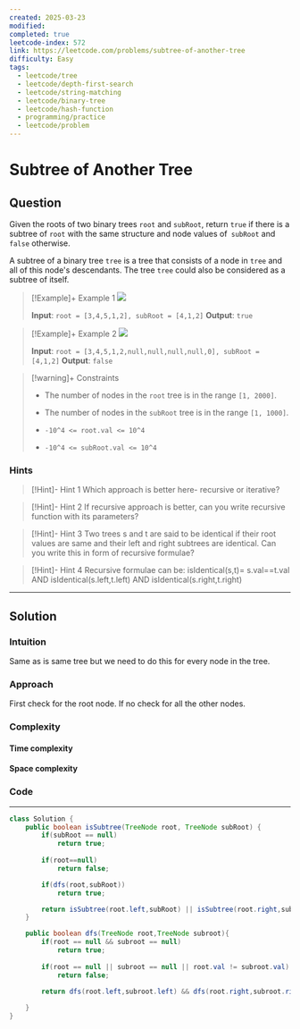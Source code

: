 ```yaml
---
created: 2025-03-23
modified: 
completed: true
leetcode-index: 572
link: https://leetcode.com/problems/subtree-of-another-tree
difficulty: Easy
tags:
  - leetcode/tree
  - leetcode/depth-first-search
  - leetcode/string-matching
  - leetcode/binary-tree
  - leetcode/hash-function
  - programming/practice
  - leetcode/problem
---
```

# Subtree of Another Tree

## Question
Given the roots of two binary trees `root` and `subRoot`, return `true` if there is a subtree of `root` with the same structure and node values of` subRoot` and `false` otherwise.

A subtree of a binary tree `tree` is a tree that consists of a node in `tree` and all of this node's descendants. The tree `tree` could also be considered as a subtree of itself.

 

>[!Example]+ Example 1
>![](https://assets.leetcode.com/uploads/2021/04/28/subtree1-tree.jpg)
>
>**Input**: `root = [3,4,5,1,2], subRoot = [4,1,2]`
>**Output**: `true
`

>[!Example]+ Example 2
>![](https://assets.leetcode.com/uploads/2021/04/28/subtree2-tree.jpg)
>
>**Input**: `root = [3,4,5,1,2,null,null,null,null,0], subRoot = [4,1,2]`
>**Output**: `false
`

>[!warning]+ Constraints
>- The number of nodes in the `root` tree is in the range `[1, 2000]`.
>
>- The number of nodes in the `subRoot` tree is in the range `[1, 1000]`.
>
>- `-10^4 <= root.val <= 10^4`
>
>- `-10^4 <= subRoot.val <= 10^4`
### Hints
>[!Hint]- Hint 1
>Which approach is better here- recursive or iterative?

>[!Hint]- Hint 2
>If recursive approach is better, can you write recursive function with its parameters?

>[!Hint]- Hint 3
>Two trees s and t are said to be identical if their root values are same and their left and right subtrees are identical. Can you write this in form of recursive formulae?

>[!Hint]- Hint 4
>Recursive formulae can be: 
>isIdentical(s,t)= s.val==t.val AND isIdentical(s.left,t.left) AND isIdentical(s.right,t.right)

---
## Solution

### Intuition
Same as is same tree but we need to do this for every node in the tree.


### Approach
First check for the root node.
If no check for all the other nodes.


### Complexity

#### Time complexity


#### Space complexity


### Code
---
```java
class Solution {
    public boolean isSubtree(TreeNode root, TreeNode subRoot) {
        if(subRoot == null)
            return true;
        
        if(root==null)
            return false;

        if(dfs(root,subRoot))
            return true;

        return isSubtree(root.left,subRoot) || isSubtree(root.right,subRoot);
    }

    public boolean dfs(TreeNode root,TreeNode subroot){
        if(root == null && subroot == null)
            return true;
        
        if(root == null || subroot == null || root.val != subroot.val)
            return false;

        return dfs(root.left,subroot.left) && dfs(root.right,subroot.right);
        
    }
}
```